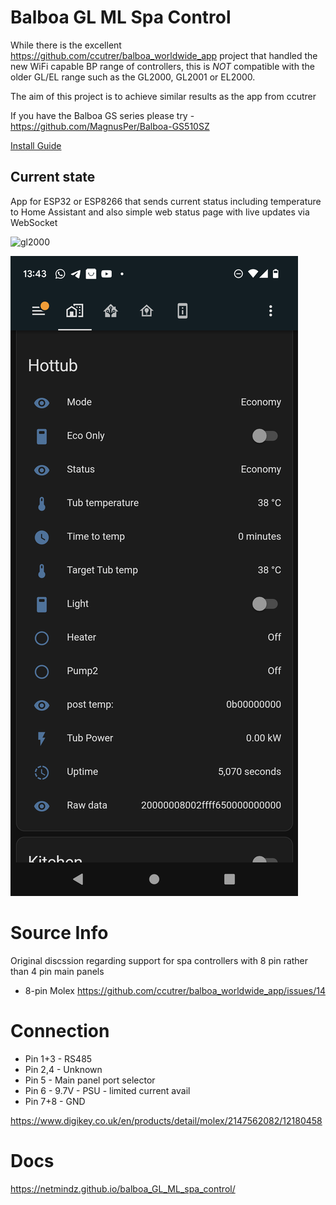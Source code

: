 # Balboa GL ML Spa Control

While there is the excellent https://github.com/ccutrer/balboa_worldwide_app project that handled the new WiFi capable BP range of controllers, this is *NOT* compatible with the older GL/EL range such as the GL2000, GL2001 or EL2000.

The aim of this project is to achieve similar results as the app from ccutrer

If you have the Balboa GS series please try - https://github.com/MagnusPer/Balboa-GS510SZ

[Install Guide](https://github.com/netmindz/balboa_GL_ML_spa_control/wiki/Install-Guide)

## Current state
App for ESP32 or ESP8266 that sends current status including temperature to Home Assistant and also simple web status page with live updates via WebSocket

![gl2000](GL2000_pcb_2.jpg)

![screenshot](Screenshot_20230616-134349.png)

# Source Info
Original discssion regarding support for spa controllers with 8 pin rather than 4 pin main panels
* 8-pin Molex https://github.com/ccutrer/balboa_worldwide_app/issues/14


# Connection
* Pin 1+3 - RS485
* Pin 2,4 - Unknown
* Pin 5 - Main panel port selector
* Pin 6   - 9.7V - PSU - limited current avail
* Pin 7+8 - GND

https://www.digikey.co.uk/en/products/detail/molex/2147562082/12180458

# Docs
https://netmindz.github.io/balboa_GL_ML_spa_control/
